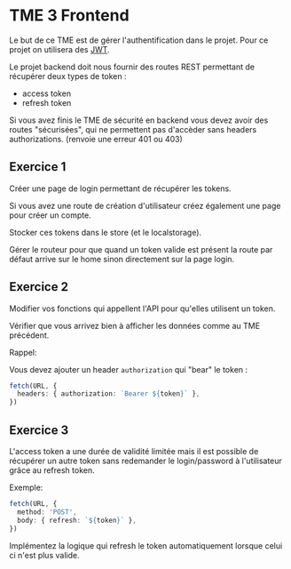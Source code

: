# TME 3 Frontend

Le but de ce TME est de gérer l'authentification dans le projet.
Pour ce projet on utilisera des <a href="https://jwt.io/">JWT</a>.

Le projet backend doit nous fournir des routes REST permettant de récupérer deux types de token :

- access token
- refresh token

Si vous avez finis le TME de sécurité en backend vous devez avoir des routes "sécurisées", qui ne permettent pas d'accèder sans headers authorizations. (renvoie une erreur 401 ou 403)

## Exercice 1

Créer une page de login permettant de récupérer les tokens.

Si vous avez une route de création d'utilisateur créez également une page pour créer un compte.

Stocker ces tokens dans le store (et le localstorage).

Gérer le routeur pour que quand un token valide est présent la route par défaut arrive sur le home sinon directement sur la page login.

## Exercice 2

Modifier vos fonctions qui appellent l'API pour qu'elles utilisent un token.

Vérifier que vous arrivez bien à afficher les données comme au TME précédent.

Rappel:

Vous devez ajouter un header `authorization` qui "bear" le token :

```typescript
fetch(URL, {
  headers: { authorization: `Bearer ${token}` },
})
```

## Exercice 3

L'access token a une durée de validité limitée mais il est possible de récupérer un autre token sans redemander le login/password à l'utilisateur grâce au refresh token.

Exemple:

```typescript
fetch(URL, {
  method: 'POST',
  body: { refresh: `${token}` },
})
```

Implémentez la logique qui refresh le token automatiquement lorsque celui ci n'est plus valide.

